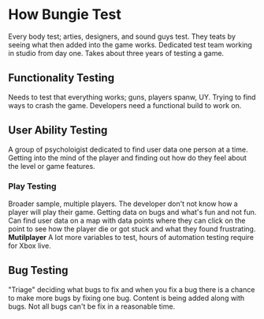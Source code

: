 # How Bungie Test
Every body test; arties, designers, and sound guys test. They teats by seeing what then added into the game works. Dedicated test team working in studio from day one. Takes about three years of testing a game. 

## Functionality Testing
Needs to test that everything works; guns, players spanw, UY. Trying to find ways to crash the game. Developers need a functional build to work on. 

## User Ability Testing
A group of psycholoigist dedicated to find user data one person at a time. Getting into the mind of the player and finding out how do they feel about the level or game features.

### Play Testing
Broader sample, multiple players. The developer don't not know how a player will play their game. Getting data on bugs and what's fun and not fun. Can find user data on a map with data points where they can click on the point to see how the player die or got stuck and what they found frustrating. 
**Mutilplayer**
 A lot more variables to test, hours of automation testing require for Xbox live. 

## Bug Testing
"Triage" deciding what bugs to fix and when you fix a bug there is a chance to make more bugs by fixing one bug. Content is being added along with bugs. Not all bugs can't be fix in a reasonable time.
